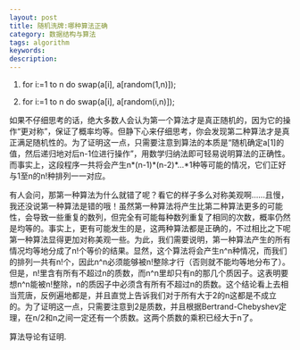 ```yaml
---
layout: post
title: 随机洗牌:哪种算法正确
category: 数据结构与算法
tags: algorithm
keywords: 
description: 
---
```


 

1. for i:=1 to n do swap(a[i], a[random(1,n)]);

2. for i:=1 to n do swap(a[i], a[random(i,n)]);

 

如果不仔细思考的话，绝大多数人会认为第一个算法才是真正随机的，因为它的操作“更对称”，保证了概率均等。但静下心来仔细思考，你会发现第二种算法才是真正满足随机性的。为了证明这一点，只需要注意到算法的本质是“随机确定a[1]的值，然后递归地对后n-1位进行操作”，用数学归纳法即可轻易说明算法的正确性。而事实上，这段程序一共将会产生n\*(n-1)\*(n-2)\*...\*1种等可能的情况，它们正好与1至n的n!种排列一一对应。

有人会问，那第一种算法为什么就错了呢？看它的样子多么对称美观啊……且慢，我还没说第一种算法是错的哦！虽然第一种算法将产生比第二种算法更多的可能性，会导致一些重复的数列，但完全有可能每种数列重复了相同的次数，概率仍然是均等的。事实上，更有可能发生的是，这两种算法都是正确的，不过相比之下呢第一种算法显得更加对称美观一些。为此，我们需要说明，第一种算法产生的所有情况均等地分成了n!个等价的结果。显然，这个算法将会产生n\^n种情况，而我们的排列一共有n!个，因此n\^n必须能够被n!整除才行（否则就不能均等地分布了）。但是，n!里含有所有不超过n的质数，而n\^n里却只有n的那几个质因子。这表明要想n\^n能被n!整除，n的质因子中必须含有所有不超过n的质数。这个结论看上去相当荒唐，反例遍地都是，并且直觉上告诉我们对于所有大于2的n这都是不成立的。为了证明这一点，只需要注意到2是质数，并且根据Bertrand-Chebyshev定理，在n/2和n之间一定还有一个质数。这两个质数的乘积已经大于n了。

算法导论有证明.







